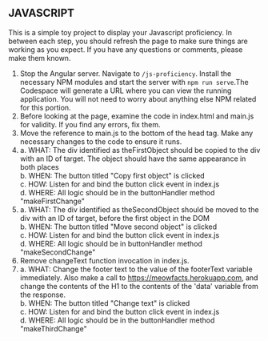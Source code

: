 
## JAVASCRIPT

This is a simple toy project to display your Javascript proficiency. In between each step, you should refresh the page to make sure things are working as you expect. If you have any questions or comments, please make them known.

1. Stop the Angular server. Navigate to `/js-proficiency`. Install the necessary NPM modules and start the server with `npm run serve`.The Codespace will generate a URL where you can view the running application. You will not need to worry about anything else NPM related for this portion.
2. Before looking at the page, examine the code in index.html and main.js for validity. If you find any errors, fix them.
3. Move the reference to main.js to the bottom of the head tag. Make any necessary changes to the code to ensure it runs.
4. 
    a. WHAT: The div identified as theFirstObject should be copied to the div with an ID of target. The object should have the same appearance in both places  
    b. WHEN: The button titled "Copy first object" is clicked  
    c. HOW: Listen for and bind the button click event in index.js   
    d. WHERE: All logic should be in the buttonHandler method "makeFirstChange"  
5. 
    a. WHAT: The div identified as theSecondObject should be moved to the div with an ID of target, before the first object in the DOM  
    b. WHEN: The button titled "Move second object" is clicked  
    c. HOW: Listen for and bind the button click event in index.js  
    d. WHERE: All logic should be in buttonHandler method "makeSecondChange"  
6. Remove changeText function invocation in index.js.
7. 
    a. WHAT: Change the footer text to the value of the footerText variable immediately. Also make a call to https://meowfacts.herokuapp.com, and change the contents of the H1 to the contents of the 'data' variable from the response.  
    b. WHEN: The button titled "Change text" is clicked  
    c. HOW: Listen for and bind the button click event in index.js  
    d. WHERE: All logic should be in the buttonHandler method "makeThirdChange"  
